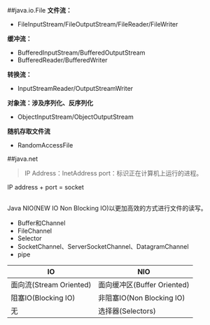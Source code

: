 ##java.io.File
**文件流：**
- FileInputStream/FileOutputStream/FileReader/FileWriter

**缓冲流：**
- BufferedInputStream/BufferedOutputStream
- BufferedReader/BufferedWriter

**转换流：**
- InputStreamReader/OutputStreamWriter

**对象流：涉及序列化、反序列化**
- ObjectInputStream/ObjectOutputStream

**随机存取文件流**
- RandomAccessFile


##java.net
> IP Address：InetAddress
> port：标识正在计算机上运行的进程。

IP address + port = socket

##
Java NIO(NEW IO Non Blocking IO)以更加高效的方式进行文件的读写。
- Buffer和Channel
- FileChannel
- Selector
- SocketChannel、ServerSocketChannel、DatagramChannel
- pipe

IO | NIO|
----|----|
面向流(Stream Oriented) |面向缓冲区(Buffer Oriented) |
阻塞IO(Blocking IO) | 非阻塞IO(Non Blocking IO) |
无  |  选择器(Selectors)
